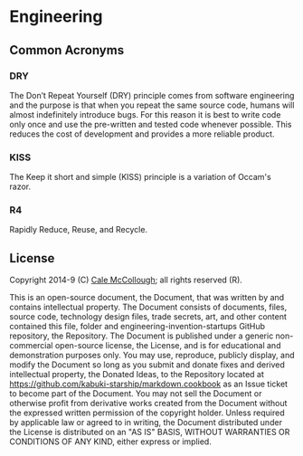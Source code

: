 # Engineering

## Common Acronyms

### DRY

The Don’t Repeat Yourself (DRY) principle comes from software engineering and the purpose is that when you repeat the same source code, humans will almost indefinitely introduce bugs. For this reason it is best to write code only once and use the pre-written and tested code whenever possible. This reduces the cost of development and provides a more reliable product.

### KISS

The Keep it short and simple (KISS) principle is a variation of Occam's razor.

### R4

Rapidly Reduce, Reuse, and Recycle.


## License

Copyright 2014-9 (C) [Cale McCollough](https://calemccollough.github.io); all rights reserved (R).

This is an open-source document, the Document, that was written by and contains intellectual property. The Document consists of documents, files, source code, technology design files, trade secrets, art, and other content contained this file, folder and engineering-invention-startups GitHub repository, the Repository. The Document is published under a generic non-commercial open-source license, the License, and is for educational and demonstration purposes only. You may use, reproduce, publicly display, and modify the Document so long as you submit and donate fixes and derived intellectual property, the Donated Ideas, to the Repository located at <https://github.com/kabuki-starship/markdown.cookbook> as an Issue ticket to become part of the Document. You may not sell the Document or otherwise profit from derivative works created from the Document without the expressed written permission of the copyright holder. Unless required by applicable law or agreed to in writing, the Document distributed under the License is distributed on an "AS IS" BASIS, WITHOUT WARRANTIES OR CONDITIONS OF ANY KIND, either express or implied.
